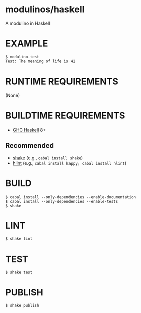 # modulinos/haskell

A modulino in Haskell

# EXAMPLE

```console
$ modulino-test
Test: The meaning of life is 42
```

# RUNTIME REQUIREMENTS

(None)

# BUILDTIME REQUIREMENTS

* [GHC Haskell](http://www.haskell.org/) 8+

## Recommended

* [shake](https://shakebuild.com/) (e.g., `cabal install shake`)
* [hlint](https://hackage.haskell.org/package/hlint) (e.g., `cabal install happy; cabal install hlint`)

# BUILD

```console
$ cabal install --only-dependencies --enable-documentation
$ cabal install --only-dependencies --enable-tests
$ shake
```

# LINT

```console
$ shake lint
```

# TEST

```console
$ shake test
```

# PUBLISH

```console
$ shake publish
```
